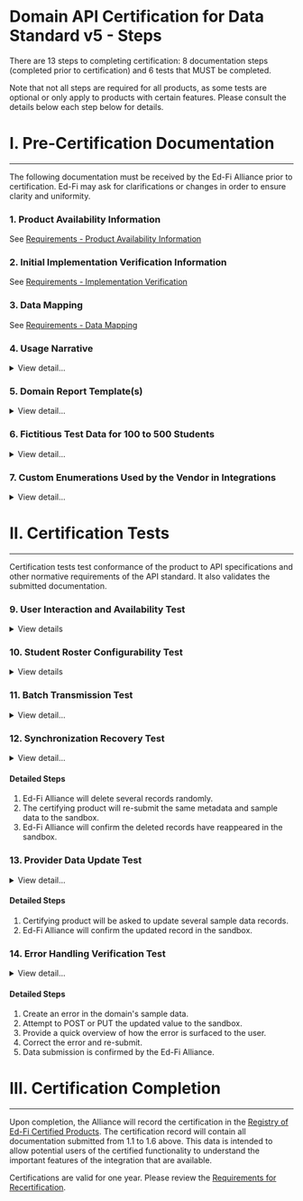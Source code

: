 # Domain API Certification for Data Standard v5 - Steps

There are 13 steps to completing certification: 8 documentation steps (completed
prior to certification) and 6 tests that MUST be completed.

Note that not all steps are required for all products, as some tests are
optional or only apply to products with certain features. Please consult the
details below each step below for details.

# I. Pre-Certification Documentation

* * *

The following documentation must be received by the Ed-Fi Alliance prior to
certification. Ed-Fi may ask for clarifications or changes in order to ensure
clarity and uniformity.

### 1\. Product Availability Information

See [Requirements - Product Availability
Information](../../2-certification-requirements-for-data-providers/requirements-product-availability-information.md)

### **2\. Initial Implementation Verification Information**

See [Requirements - Implementation
Verification](../../2-certification-requirements-for-data-providers/requirements-implementation-verification.md)

### **3\. Data Mapping**

See [Requirements - Data
Mapping](../../2-certification-requirements-for-data-providers/requirements-data-mapping.md)

### 4\. Usage Narrative

<details>
<summary>View detail...</summary>
The usage narrative is a short narrative text account of how the data
exchange functionality is made available to product users. This information will
be part of the certification registry entry. This SHOULD be fewer than 1000
words and can be provided in any common text format (MS Word, .txt file, etc.).
</details>

### 5\. Domain Report Template(s)

<details>
<summary>View detail...</summary>
One or more report templates that are currently used by the Ed-Fi API host to
provide that domain information to end users of the certifying system.

The domain specific report template(s):

- MUST cover all of the elements listed in step 2 above
- MUST be in wide use by the vendor currently *–* the vendor MAY choose which
    to use if there are different options or variations
- MUST be clearly marked to show elements that are not included in the Ed-Fi
    based API integration (e.g., elements not included in a visual picture could
    be surrounded by a red box and marked "not included")
- Per certification processes generally, these report templates MUST NOT
    contain any real student data

- MUST be provided as PDF files

The domain templates are used to validate that data semantics are preserved and
report elements are mapped to the proper Ed-Fi domain counterparts.
</details>

### 6\. Fictitious Test Data for 100 to 500 Students

<details>
<summary>View detail...</summary>

Test data is a spreadsheet of the exact sample data that will be used in the
certification process. The spreadsheet:

- MUST include all data fields from the domain report template(s) submitted as
    part of item 5, above
- MUST include all data fields from the data mapping submitted as part of item
    3, above
- MUST include records for a minimum of 100 students and a maximum of 500
    students
- MUST be 100% fictitious and MUST NOT be obfuscated data or derived from
    actual school data in any way

</details>

### 7\. Custom Enumerations Used by the Vendor in Integrations

<details>
<summary>View detail...</summary>

If present, vendor-specific enumerations MUST be provided in Ed-Fi JSON or XML
format and will be published as part of the certification record. Note that only
certain enumerations are permitted to be vendor-specific: [Ed-Fi Domain API for
Data Standard v5
Certification](../../1-available-certifications/2-ed-fi-domain-api-for-data-standard-v5-certification/readme.md)

The JSON MUST follow this format, which can be used to import the values into an
Ed-Fi API:

#### Descriptors JSON

```json
{
    "namespace": "[a namespace for your product, generally in URL or URI format]",
    "codeValue": "[your code value]",
    "description": "[description]",
    "shortDescription": "[short description; e.g for inclusion in a dropdown list]"
  }
```

#### Types JSON

```json
{
    "codeValue": "[your code value]",
    "description": "[description]",
    "shortDescription": "[short description; e.g for inclusion in a dropdown list]"
  }
```

</details>

# II. Certification Tests

* * *

Certification tests test conformance of the product to API specifications and
other normative requirements of the API standard. It also validates the
submitted documentation.

### **9\. User Interaction and Availability Test**

<details>
<summary>View details</summary>

The certifying product will show via screen sharing the methods by which
exchanges are triggered (and those MUST follow the requirements
under [Certification Requirements for Data
Providers](../../2-certification-requirements-for-data-providers/readme.md) and
be consistent with the Usage Narrative submitted in step 4, above).

</details>

### 10\. Student Roster Configurability Test

<details>
<summary>View details</summary>

If using a formal, shared rostering specification (e.g., Clever, OneRoster,
Ed-Fi Enrollment API) that allows for multiple student identifiers, the provider
MUST **either**:

a) Demonstrate that the product allows for configuration of which student ID
(from the roster specification) is used when communicating with the Domain's API
implementation. This is REQUIRED even if the student identifiers are optional in
the roster specification, and MUST be done for all roster specifications. The
student ID configuration is limited to the district/SIS student ID and the state
student ID *–* other IDs are exempt (e.g., a student lunchroom code, a student
Google ID).

b) Demonstrate the ability to roster students via the Ed-Fi Enrollment API or
the Ed-Fi Core Student Data API.

The vendor will show via screen sharing or screen shots evidence of proof that
this is configurable.

:::note

This configuration is **only** REQUIRED for those systems that use a
standardized roster specification where individual students may have multiple
identifiers.

:::
</details>

### **11\. Batch Transmission Test**

<details>
<summary>View detail...</summary>

Using the sample data from step 6, the certifying system will transmit an entire
set of domain metadata and domain sample data.

#### Detailed Steps

1. The vendor will transmit the entire set of metadata and domain sample data
    to the sandbox.

2. The submitted domain report(s) will be used to check for completeness and
    for valid semantics.
    1. All fields from 1.1. that are map-able to the Ed-Fi model must be
        included.
    2. Field meanings must be accurately represented according to the Ed-Fi
        definitions.
3. Ed-Fi will confirm the data landed and matched expectations from the Sample
    Data Spreadsheet provided by the vendor.
4. A full and more detailed analysis of the data will be conducted
    asynchronously after the certification session by the Alliance.

Any deviations from the expected data from the sample data spreadsheet or the
vendor-provided domain report(s) will be documented. Ed-Fi will notify the
vendor of these deviations and request either updates to or additional
clarification of the submitted documentation.

Note that in this step, Ed-Fi is also verifying that data definition semantics
are reasonably preserved in the mapping from provider formats to Ed-Fi formats.

</details>

### 12\. Synchronization Recovery Test

<details>
<summary>View detail...</summary>

To simulate the need to re-sync data in the event of an indeterminate error,
several domain results will be deleted from the previously transmitted results.
The product will be asked to re-submit the same records to ensure that those
records appear.

</details>

#### Detailed Steps

1. Ed-Fi Alliance will delete several records randomly.
2. The certifying product will re-submit the same metadata and sample data to
    the sandbox.
3. Ed-Fi Alliance will confirm the deleted records have reappeared in the
    sandbox.

### **13\. Provider Data Update Test**

<details>
<summary>View detail...</summary>

A change will be made to a set of records on the certifying product side and the
product must show the capability to re-send the data so as to update the values
of the API resources.

</details>

#### Detailed Steps

1. Certifying product will be asked to update several sample data records.
2. Ed-Fi Alliance will confirm the updated record in the sandbox.

### 14\. Error Handling Verification Test

<details>
<summary>View detail...</summary>

The provider / API client MUST be able to perform the following actions:

- Capture and log transport errors, including all HTTP errors.
- Re-attempt delivery of API resources updates following failed transmissions.
- In the event that repeated delivery fails for the same resource update,
    surface the error to a system user.

Field work within the Ed-Fi community has revealed that this application
behavior is a necessary condition of system interoperability. Accordingly, the
test scenarios may include situations in which an API resource (or resources)
will be made unavailable to the client, or in which the API reports other errors
due to resource availability (e.g., HTTP 500 error). The client is expected to
be able to successfully handle such situations.

</details>

#### Detailed Steps

1. Create an error in the domain's sample data.
2. Attempt to POST or PUT the updated value to the sandbox.
3. Provide a quick overview of how the error is surfaced to the user.
4. Correct the error and re-submit.
5. Data submission is confirmed by the Ed-Fi Alliance.

# III. Certification Completion

* * *

Upon completion, the Alliance will record the certification in the [Registry of
Ed-Fi Certified
Products](../../registry-of-ed-fi-certified-products.mdx).
The certification record will contain all documentation submitted from 1.1 to
1.6 above. This data is intended to allow potential users of the certified
functionality to understand the important features of the integration that are
available.

Certifications are valid for one year. Please review the [Requirements for
Recertification](https://edfi.atlassian.net/wiki/spaces/EDFICERT/pages/23695777/Requirements+-+Recertification).
